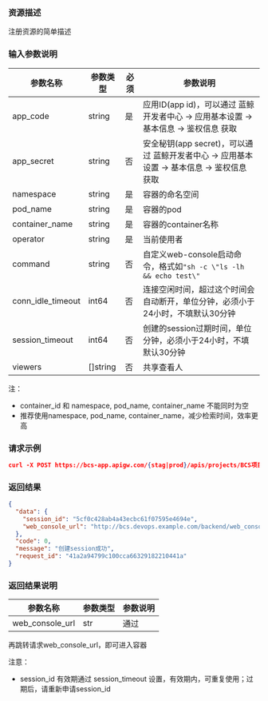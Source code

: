 ### 资源描述
注册资源的简单描述

### 输入参数说明
|   参数名称   |    参数类型  |  必须  |     参数说明     |
| ------------ | ------------ | ------ | ---------------- |
| app_code   | string | 是 | 应用ID(app id)，可以通过 蓝鲸开发者中心 -> 应用基本设置 -> 基本信息 -> 鉴权信息 获取 |
| app_secret | string | 否 | 安全秘钥(app secret)，可以通过 蓝鲸开发者中心 -> 应用基本设置 -> 基本信息 -> 鉴权信息 获取 |
| namespace | string | 是| 容器的命名空间 |
| pod_name| string | 是| 容器的pod |
| container_name| string | 是| 容器的container名称 |
| operator| string | 是 | 当前使用者|
| command | string | 否 | 自定义web-console启动命令，格式如`"sh -c \"ls -lh && echo test\"` |
| conn_idle_timeout| int64 | 否| 连接空闲时间，超过这个时间会自动断开，单位分钟，必须小于24小时，不填默认30分钟 |
| session_timeout | int64 | 否| 创建的session过期时间，单位分钟，必须小于24小时，不填默认30分钟 |
| viewers | []string |  否 | 共享查看人 |

注：
- container_id 和 namespace, pod_name, container_name 不能同时为空
- 推荐使用namespace, pod_name, container_name，减少检索时间，效率更高

### 请求示例
```json
curl -X POST https://bcs-app.apigw.com/{stag|prod}/apis/projects/BCS项目Code或ID/clusters/集群ID/web_console/sessions/  -d '{"access_token": "access_token", "container_id":"容器ID", "operator": "操作者"}'
```

### 返回结果
```json
{
  "data": {
    "session_id": "5cf0c428ab4a43ecbc61f07595e4694e",
    "web_console_url": "http://bcs.devops.example.com/backend/web_console/?session_id=5cf0c428ab4a43ecbc61f07595e4694e&container_name=prometheus"
  },
  "code": 0,
  "message": "创建session成功",
  "request_id": "41a2a94799c100cca66329182210441a"
}
```

### 返回结果说明
|   参数名称   |  参数类型  |           参数说明             |
| ------------ | ---------- | ------------------------------ |
|   web_console_url    |    str        |           通过                   |

再跳转请求web_console_url，即可进入容器

注意：
- session_id 有效期通过 session_timeout 设置，有效期内，可重复使用；过期后，请重新申请session_id